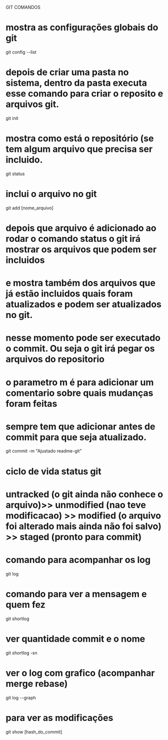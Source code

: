 GIT COMANDOS

# mostra as configurações globais do git
git config --list

# depois de criar uma pasta no sistema, dentro da pasta executa esse comando para criar o reposito e arquivos git.
git init

# mostra como está o repositório (se tem algum arquivo que precisa ser incluido.
git status

# inclui o arquivo no git
git add [nome_arquivo]

# depois que arquivo é adicionado ao rodar o comando status o git irá mostrar os arquivos que podem ser incluidos
# e mostra também dos arquivos que já estão incluidos quais foram atualizados e podem ser atualizados no git.
# nesse momento pode ser executado o commit. Ou seja o git irá pegar os arquivos do repositorio
# o parametro m é para adicionar um comentario sobre quais mudanças foram feitas
# sempre tem que adicionar antes de commit para que seja atualizado.
git commit -m "Ajustado readme-git"

# ciclo de vida status git
# untracked (o git ainda não conhece o arquivo)>> unmodified (nao teve modificacao) >> modified (o arquivo foi alterado mais ainda não foi salvo) >> staged (pronto para commit)

# comando para acompanhar os log
git log

# comando para ver a mensagem e quem fez
git shortlog

# ver quantidade commit e o nome
git shortlog -sn

# ver o log com grafico (acompanhar merge rebase)
git log --graph

# para ver as modificações
git show [hash_do_commit] 